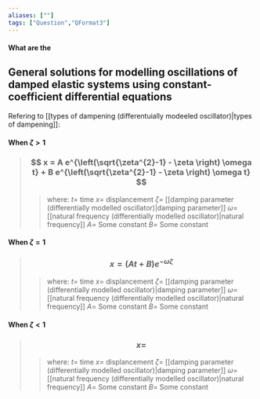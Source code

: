 ```yaml
---
aliases: [""]
tags: ["Question","QFormat3"]
---
```


#### What are the
## General solutions for modelling oscillations of damped elastic systems using constant-coefficient differential equations

Refering to [[types of dampening (differentuially modeeled oscillator)|types of dampening]]:
#### When $\zeta > 1$
> ### $$ x = A e^{\left(\sqrt{\zeta^{2}-1} - \zeta \right) \omega t} + B e^{\left(\sqrt{\zeta^{2}-1} - \zeta \right) \omega t} $$ 
>> where:
>> $t=$ time
>> $x=$ displancement 
>> $\zeta=$ [[damping parameter (differentially modelled oscillator)|damping parameter]]
>> $\omega=$ [[natural frequency (differentially modelled oscillator)|natural frequency]]
>> $A=$ Some constant
>> $B=$ Some constant

#### When $\zeta = 1$

> ### $$ x = (At+B)e^{-\omega\zeta} $$ 
>> where:
>> $t=$ time
>> $x=$ displancement 
>> $\zeta=$ [[damping parameter (differentially modelled oscillator)|damping parameter]]
>> $\omega=$ [[natural frequency (differentially modelled oscillator)|natural frequency]]
>> $A=$ Some constant
>> $B=$ Some constant

#### When $\zeta < 1$

> ### $$ x =  $$ 
>> where:
>> $t=$ time
>> $x=$ displancement 
>> $\zeta=$ [[damping parameter (differentially modelled oscillator)|damping parameter]]
>> $\omega=$ [[natural frequency (differentially modelled oscillator)|natural frequency]]
>> $A=$ Some constant
>> $B=$ Some constant